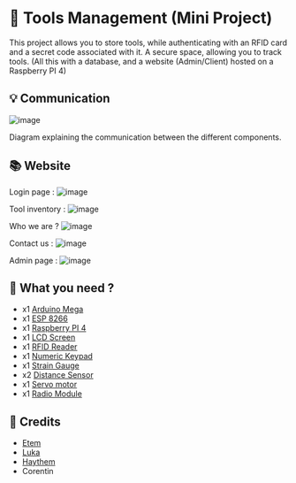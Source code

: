 # 🔨 Tools Management (Mini Project)
This project allows you to store tools, while authenticating with an RFID card and a secret code associated with it.
A secure space, allowing you to track tools.
(All this with a database, and a website (Admin/Client) hosted on a Raspberry PI 4)

## 💡 Communication

![image](https://github.com/user-attachments/assets/750500a0-4993-41d6-9772-5698fab2ef6e)

Diagram explaining the communication between the different components.

## 📚 Website

Login page : 
![image](https://github.com/user-attachments/assets/106a69d4-da4e-43e0-beb8-8ec632f5df83)

Tool inventory :
![image](https://github.com/user-attachments/assets/199e07bf-1be7-4264-8547-9e553472700f)

Who we are ?
![image](https://github.com/user-attachments/assets/b835a0ba-a306-4965-ac4b-bf5408a263c7)

Contact us :
![image](https://github.com/user-attachments/assets/d360fd57-55ca-45e0-996a-69505d1345c3)

Admin page :
![image](https://github.com/user-attachments/assets/995131c6-9544-44a0-bb59-96b8ec13cbbf)

## 🧱 What you need ?

* x1 [Arduino Mega](https://store.arduino.cc/en-fr/products/arduino-mega-2560-rev3?srsltid=AfmBOoqeIRDclvCZ3mwuGdxvQDUXng6BXxADsGaxNTZuQdYlJLhAzPdk)
* x1 [ESP 8266](https://www.amazon.com/ESP8266/s?k=ESP8266)
* x1 [Raspberry PI 4](https://www.raspberrypi.com/products/raspberry-pi-4-model-b/)
* x1 [LCD Screen](https://www.amazon.com/Hosyond-Display-Module-Arduino-Raspberry/dp/B0BWTFN9WF/ref=sr_1_2?dib=eyJ2IjoiMSJ9.P_lTWJsjIDz-81FdySnI8FwjinWYJvFITA9aW3c6wtfUaBFQrqY9xYwa3UsLiAjfZcfsvin2dn6wyT8ujtS9jHQXw_zgMpGy9UXwAgUYUAKQI2wjzy8z6RG6qf6e-Oij3YPzRtycqiQryBzFGlIjy4mjY2CzYwi8cHsFRaWxWfMb9yf9V85_clo4LBhb6GH8RpF0mKqYgbxlDLOMNaeJa841vwmyCOboQE150M8BGx0.3_BMqU-zxmyFR3fw8FV4OffVigO475STaKJ65YPwwhI&dib_tag=se&keywords=LCD%2BDisplay&qid=1734679378&sr=8-2&th=1)
* x1 [RFID Reader](https://www.amazon.fr/AZDelivery-lecteur-Arduino-Raspberry-d%C3%A9marrage/dp/B01M28JAAZ/ref=asc_df_B01M28JAAZ?mcid=f16ef019fd76329386aff45d9006eaa8&tag=googshopfr-21&linkCode=df0&hvadid=701664279035&hvpos=&hvnetw=g&hvrand=15333215830551209119&hvpone=&hvptwo=&hvqmt=&hvdev=c&hvdvcmdl=&hvlocint=&hvlocphy=9196967&hvtargid=pla-601826090110&psc=1&gad_source=1)
* x1 [Numeric Keypad](https://www.amazon.fr/DollaTek-Universial-Touches-Clavier-Arduino/dp/B07DK57KVM/ref=asc_df_B07DK57KVM?mcid=e714aa90167d3fd6888ee74a40d68924&tag=googshopfr-21&linkCode=df0&hvadid=701590676807&hvpos=&hvnetw=g&hvrand=5979819135847984682&hvpone=&hvptwo=&hvqmt=&hvdev=c&hvdvcmdl=&hvlocint=&hvlocphy=9196967&hvtargid=pla-1322106490698&psc=1&gad_source=1)
* x1 [Strain Gauge](https://www.gotronic.fr/art-capteur-de-force-1-kg-ampli-hx711-01-34888.htm?gad_source=1&gclid=CjwKCAiApY-7BhBjEiwAQMrrEdG4XzUkz8ARNyx1iYuEfVfWf_tM-cTn4DeiUB6oj3uVO4QsWbbsgBoCACwQAvD_BwE)
* x2 [Distance Sensor](https://www.otronic.nl/fr/capteur-de-distance-a-ultrasons-hc-sr04.html?source=googlebase&gad_source=1&gclid=CjwKCAiApY-7BhBjEiwAQMrrEQoAE9Rq1o442hV21PNTCDdkEVVGzD38iQaJcNAdQcjmLMB16dpsaRoCdcsQAvD_BwE)
* x1 [Servo motor](https://www.amazon.fr/AZDelivery-compatible-H%C3%A9licopt%C3%A8re-Raspberry-Incluant/dp/B07CZ42862/ref=asc_df_B07CZ42862?mcid=241ba1a94422311b8ab6e017f4b253a5&tag=googshopfr-21&linkCode=df0&hvadid=701482302360&hvpos=&hvnetw=g&hvrand=15806183857990792006&hvpone=&hvptwo=&hvqmt=&hvdev=c&hvdvcmdl=&hvlocint=&hvlocphy=9196967&hvtargid=pla-828702003009&gad_source=1&th=1)
* x1 [Radio Module](https://fr.aliexpress.com/item/1005006126995090.html?src=google&pdp_npi=4%40dis%21EUR%212.29%212.29%21%21%21%21%21%40%2112000035876627716%21ppc%21%21%21&src=google&albch=shopping&acnt=248-630-5778&slnk=&plac=&mtctp=&albbt=Google_7_shopping&gclsrc=aw.ds&albagn=888888&ds_e_adid=&ds_e_matchtype=&ds_e_device=c&ds_e_network=x&ds_e_product_group_id=&ds_e_product_id=fr1005006126995090&ds_e_product_merchant_id=107807731&ds_e_product_country=FR&ds_e_product_language=fr&ds_e_product_channel=online&ds_e_product_store_id=&ds_url_v=2&albcp=20180143335&albag=&isSmbAutoCall=false&needSmbHouyi=false&gad_source=1&gclid=CjwKCAiApY-7BhBjEiwAQMrrEc9jQDa8so44ax3WEAuZGbLwEGow79kOMg77PSJYdH_8tuH8I8sZ4hoCorQQAvD_BwE&aff_fcid=56c4a135e64b4952bbc439faccdb87eb-1734679787803-09550-UneMJZVf&aff_fsk=UneMJZVf&aff_platform=aaf&sk=UneMJZVf&aff_trace_key=56c4a135e64b4952bbc439faccdb87eb-1734679787803-09550-UneMJZVf&terminal_id=50a7e5f4c92d4737949521440f8bdc1e&afSmartRedirect=n)


## 📧 Credits
* [Etem](https://github.com/Etem-Source)
* [Luka](https://github.com/Luka-Pereira)
* [Haythem](https://github.com/Haythemchet)
* Corentin

